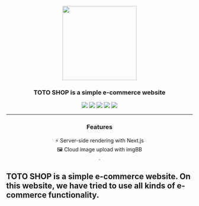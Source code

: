 <p align="center">
  <img src="https://i.ibb.co/6nNMSgr/logo.png"  width="200"  />
</p>

<h3 align="center">TOTO SHOP is a simple e-commerce website</h3>
 
 <p align="center">
  <img src="https://img.shields.io/badge/-Next.js-000000?style=flat-square&logo=next.js" />
  <img src="https://img.shields.io/badge/-TailwindCSS-38B2AC?style=flat-square&logo=tailwind-css&logoColor=white" />
  <img src="https://img.shields.io/badge/-JavaScript-F7DF1E?style=flat-square&logo=javascript&logoColor=black" />
  <img src="https://img.shields.io/badge/-Express-000000?style=flat-square&logo=express&logoColor=white" />
  <img src="https://img.shields.io/badge/-MongoDB-47A248?style=flat-square&logo=mongodb&logoColor=white" />
 </p>
 
----
<h3 align="center">Features</h3>

<div align="center">
  <p>⚡ Server-side rendering with Next.js<br />
  🖼️ Cloud image upload with imgBB<br />.</p>
</div>



## TOTO SHOP is a simple e-commerce website. On this website, we have tried to use all kinds of e-commerce functionality.


